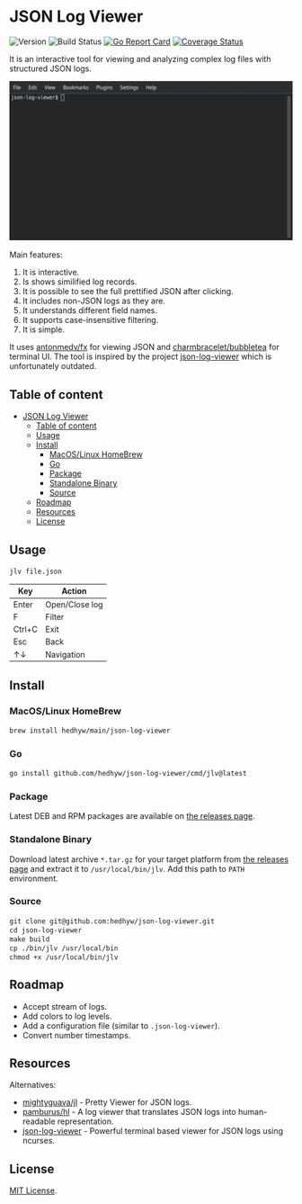 # JSON Log Viewer

![Version](https://img.shields.io/github/v/tag/hedhyw/json-log-viewer)
![Build Status](https://github.com/hedhyw/json-log-viewer/actions/workflows/check.yml/badge.svg)
[![Go Report Card](https://goreportcard.com/badge/github.com/hedhyw/json-log-viewer)](https://goreportcard.com/report/github.com/hedhyw/json-log-viewer)
[![Coverage Status](https://coveralls.io/repos/github/hedhyw/json-log-viewer/badge.svg?branch=main)](https://coveralls.io/github/hedhyw/json-log-viewer?branch=main)

It is an interactive tool for viewing and analyzing complex log files with structured JSON logs.

![Animation](./assets/animation.webp)

Main features:
1. It is interactive.
2. Is shows similified log records.
3. It is possible to see the full prettified JSON after clicking.
4. It includes non-JSON logs as they are.
5. It understands different field names.
6. It supports case-insensitive filtering.
7. It is simple.

It uses [antonmedv/fx](https://github.com/antonmedv/fx) for viewing JSON and [charmbracelet/bubbletea](https://github.com/charmbracelet/bubbletea) for terminal UI. The tool is inspired by the project [json-log-viewer](https://github.com/gistia/json-log-viewer) which is unfortunately outdated.

## Table of content

- [JSON Log Viewer](#json-log-viewer)
    - [Table of content](#table-of-content)
    - [Usage](#usage)
    - [Install](#install)
        - [MacOS/Linux HomeBrew](#macoslinux-homebrew)
        - [Go](#go)
        - [Package](#package)
        - [Standalone Binary](#standalone-binary)
        - [Source](#source)
    - [Roadmap](#roadmap)
    - [Resources](#resources)
    - [License](#license)


## Usage

```sh
jlv file.json
```

| Key    | Action         |
| ------ | -------------- |
| Enter  | Open/Close log |
| F      | Filter         |
| Ctrl+C | Exit           |
| Esc    | Back           |
| ↑↓     | Navigation     |

## Install

### MacOS/Linux HomeBrew

```sh
brew install hedhyw/main/json-log-viewer
```

### Go

```bash
go install github.com/hedhyw/json-log-viewer/cmd/jlv@latest
```

### Package

Latest DEB and RPM packages are available on [the releases page](https://github.com/hedhyw/json-log-viewer/releases/latest).

### Standalone Binary

Download latest archive `*.tar.gz` for your target platform from [the releases page](https://github.com/hedhyw/json-log-viewer/releases/latest) and extract it to `/usr/local/bin/jlv`. Add this path to `PATH` environment.

### Source

```
git clone git@github.com:hedhyw/json-log-viewer.git
cd json-log-viewer
make build
cp ./bin/jlv /usr/local/bin
chmod +x /usr/local/bin/jlv
```

## Roadmap

- Accept stream of logs.
- Add colors to log levels.
- Add a configuration file (similar to `.json-log-viewer`).
- Convert number timestamps.

## Resources

Alternatives:
- [mightyguava/jl](https://github.com/mightyguava/jl) - Pretty Viewer for JSON logs.
- [pamburus/hl](https://github.com/pamburus/hl) - A log viewer that translates JSON logs into human-readable representation.
- [json-log-viewer](https://github.com/gistia/json-log-viewer) - Powerful terminal based viewer for JSON logs using ncurses.

## License

[MIT License](LICENSE).
